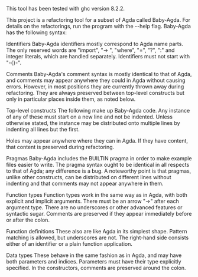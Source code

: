 This tool has been tested with ghc version 8.2.2.

This project is a refactoring tool for a subset of Agda called Baby-Agda. For details on the refactorings, run the program with the --help flag. Baby-Agda has the following syntax:

Identifiers
Baby-Agda identifiers mostly correspond to Agda name parts. The only reserved words are "import", "-> ", "where", "=", "?", ":" and integer literals, which are handled separately. Identifiers must not start with "-{}-".

Comments
Baby-Agda's comment syntax is mostly identical to that of Agda, and comments may appear anywhere they could in Agda without causing errors. However, in most positions they are currently thrown away during refactoring. They are always preserved between top-level constructs but only in particular places inside them, as noted below.

Top-level constructs
The following make up Baby-Agda code. Any instance of any of these must start on a new line and not be indented. Unless otherwise stated, the instance may be distributed onto multiple lines by indenting all lines but the first.

Holes may appear anywhere where they can in Agda. If they have content, that content is preserved during refactoring.

Pragmas
Baby-Agda includes the BUILTIN pragma in order to make example files easier to write. The pragma syntax ought to be identical in all respects to that of Agda; any difference is a bug. A noteworthy point is that pragmas, unlike other constructs, can be distributed on different lines without indenting and that comments may not appear anywhere in them.

Function types
Function types work in the same way as in Agda, with both explicit and implicit arguments. There must be an arrow "->" after each argument type. There are no underscores or other advanced features or syntactic sugar. Comments are preserved if they appear immediately before or after the colon.

Function definitions
These also are like Agda in its simplest shape. Pattern matching is allowed, but underscores are not. The right-hand side consists either of an identifier or a plain function application.

Data types
These behave in the same fashion as in Agda, and may have both parameters and indices. Parameters must have their type explicitly specified. In the constructors, comments are preserved around the colon.

